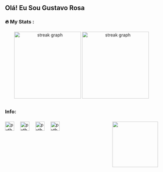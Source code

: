 ## Olá! Eu Sou Gustavo Rosa




###

<h3 align="left">🔥   My Stats :</h3>

###

<div align="center">
  <img src="https://github-readme-stats.vercel.app/api?username=GugaRosa456&theme=blue-green" height="220" alt="streak graph"/>
  
  <img src="https://github-readme-stats.vercel.app/api/top-langs/?username=GugaRosa456&theme=blue-green" height="220" alt="streak graph"/>

##
  <h3 align="left">Info:</h3>
  
</div>

###

<img align="right" height="150" src="https://media0.giphy.com/media/v1.Y2lkPTc5MGI3NjExaTdvYjg2OGpjNTN0eGQ0Zm1zamloOWN5NnFjNTUxcGVqNXVicDUwdCZlcD12MV9pbnRlcm5hbF9naWZfYnlfaWQmY3Q9Zw/iIqmM5tTjmpOB9mpbn/giphy.gif"  />

###

<div align="left">

  <img src="https://cdn.jsdelivr.net/gh/devicons/devicon/icons/python/python-original.svg" height="30" alt="python logo"  />
  <img width="12" />
  
  <img src="https://icongr.am/devicon/c-original.svg?size=128&color=currentColor" height="30" alt="python logo"  />
  <img width="12" />

   <img src="https://icongr.am/devicon/java-original-wordmark.svg?size=128&color=currentColor" height="30" alt="python logo"  />
  <img width="12" />

   <img src="https://icongr.am/devicon/mysql-original.svg?size=128&color=currentColor" height="30" alt="python logo"  />
  <img width="12" />


